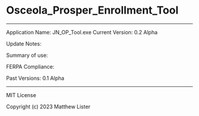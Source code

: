 # Osceola_Prosper_Enrollment_Tool

- - -

Application Name: JN_OP_Tool.exe
Current Version: 0.2 Alpha

Update Notes:


Summary of use:


FERPA Compliance:


Past Versions:
0.1 Alpha

- - -

MIT License

Copyright (c) 2023 Matthew Lister
